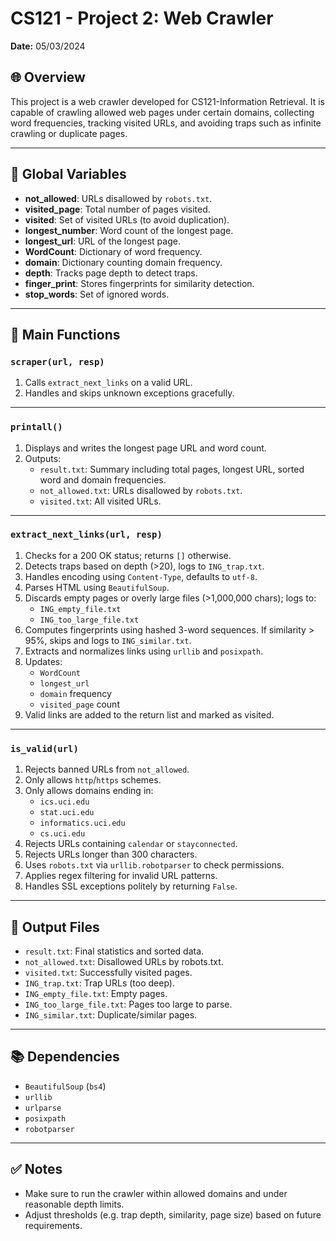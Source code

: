 # CS121 - Project 2: Web Crawler

**Date:** 05/03/2024  

## 🌐 Overview
This project is a web crawler developed for CS121-Information Retrieval. It is capable of crawling allowed web pages under certain domains, collecting word frequencies, tracking visited URLs, and avoiding traps such as infinite crawling or duplicate pages.

---

## 🔧 Global Variables
- **not_allowed**: URLs disallowed by `robots.txt`.
- **visited_page**: Total number of pages visited.
- **visited**: Set of visited URLs (to avoid duplication).
- **longest_number**: Word count of the longest page.
- **longest_url**: URL of the longest page.
- **WordCount**: Dictionary of word frequency.
- **domain**: Dictionary counting domain frequency.
- **depth**: Tracks page depth to detect traps.
- **finger_print**: Stores fingerprints for similarity detection.
- **stop_words**: Set of ignored words.

---

## 🧠 Main Functions

### `scraper(url, resp)`
1. Calls `extract_next_links` on a valid URL.
2. Handles and skips unknown exceptions gracefully.

---

### `printall()`
1. Displays and writes the longest page URL and word count.
2. Outputs:
   - `result.txt`: Summary including total pages, longest URL, sorted word and domain frequencies.
   - `not_allowed.txt`: URLs disallowed by `robots.txt`.
   - `visited.txt`: All visited URLs.

---

### `extract_next_links(url, resp)`
1. Checks for a 200 OK status; returns `[]` otherwise.
2. Detects traps based on depth (>20), logs to `ING_trap.txt`.
3. Handles encoding using `Content-Type`, defaults to `utf-8`.
4. Parses HTML using `BeautifulSoup`.
5. Discards empty pages or overly large files (>1,000,000 chars); logs to:
   - `ING_empty_file.txt`
   - `ING_too_large_file.txt`
6. Computes fingerprints using hashed 3-word sequences. If similarity > 95%, skips and logs to `ING_similar.txt`.
7. Extracts and normalizes links using `urllib` and `posixpath`.
8. Updates:
   - `WordCount`
   - `longest_url`
   - `domain` frequency
   - `visited_page` count
9. Valid links are added to the return list and marked as visited.

---

### `is_valid(url)`
1. Rejects banned URLs from `not_allowed`.
2. Only allows `http`/`https` schemes.
3. Only allows domains ending in:
   - `ics.uci.edu`
   - `stat.uci.edu`
   - `informatics.uci.edu`
   - `cs.uci.edu`
4. Rejects URLs containing `calendar` or `stayconnected`.
5. Rejects URLs longer than 300 characters.
6. Uses `robots.txt` via `urllib.robotparser` to check permissions.
7. Applies regex filtering for invalid URL patterns.
8. Handles SSL exceptions politely by returning `False`.

---

## 📄 Output Files
- `result.txt`: Final statistics and sorted data.
- `not_allowed.txt`: Disallowed URLs by robots.txt.
- `visited.txt`: Successfully visited pages.
- `ING_trap.txt`: Trap URLs (too deep).
- `ING_empty_file.txt`: Empty pages.
- `ING_too_large_file.txt`: Pages too large to parse.
- `ING_similar.txt`: Duplicate/similar pages.

---

## 📚 Dependencies
- `BeautifulSoup` (`bs4`)
- `urllib`
- `urlparse`
- `posixpath`
- `robotparser`

---

## ✅ Notes
- Make sure to run the crawler within allowed domains and under reasonable depth limits.
- Adjust thresholds (e.g. trap depth, similarity, page size) based on future requirements.

